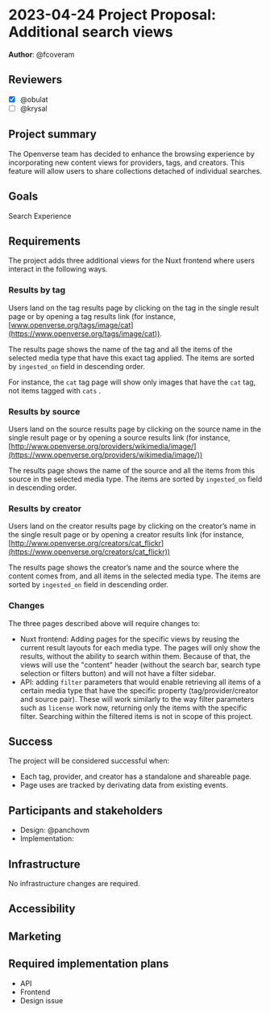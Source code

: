 # 2023-04-24 Project Proposal: Additional search views

**Author**: @fcoveram

## Reviewers

- [x] @obulat
- [ ] @krysal

## Project summary

The Openverse team has decided to enhance the browsing experience by
incorporating new content views for providers, tags, and creators. This feature
will allow users to share collections detached of individual searches.

## Goals

Search Experience

## Requirements

The project adds three additional views for the Nuxt frontend where users
interact in the following ways.

### Results by tag

Users land on the tag results page by clicking on the tag in the single result
page or by opening a tag results link (for instance,
[www.openverse.org/tags/image/cat](https://www.openverse.org/tags/image/cat)).

The results page shows the name of the tag and all the items of the selected
media type that have this exact tag applied. The items are sorted by
`ingested_on` field in descending order.

For instance, the `cat` tag page will show only images that have the `cat` tag,
not items tagged with `cats` .

### Results by source

Users land on the source results page by clicking on the source name in the
single result page or by opening a source results link (for instance,
[http://www.openverse.org/providers/wikimedia/image/](https://www.openverse.org/providers/wikimedia/image/))

The results page shows the name of the source and all the items from this source
in the selected media type. The items are sorted by `ingested_on` field in
descending order.

### Results by creator

Users land on the creator results page by clicking on the creator’s name in the
single result page or by opening a creator results link (for instance,
[http://www.openverse.org/creators/cat_flickr](https://www.openverse.org/creators/cat_flickr))

The results page shows the creator’s name and the source where the content comes
from, and all items in the selected media type. The items are sorted by
`ingested_on` field in descending order.

### Changes

The three pages described above will require changes to:

- Nuxt frontend: Adding pages for the specific views by reusing the current
  result layouts for each media type. The pages will only show the results,
  without the ability to search within them. Because of that, the views will use
  the "content" header (without the search bar, search type selection or filters
  button) and will not have a filter sidebar.
- API: adding `filter` parameters that would enable retrieving all items of a
  certain media type that have the specific property (tag/provider/creator and
  source pair). These will work similarly to the way filter parameters such as
  `license` work now, returning only the items with the specific filter.
  Searching within the filtered items is not in scope of this project.

## Success

The project will be considered successful when:

- Each tag, provider, and creator has a standalone and shareable page.
- Page uses are tracked by derivating data from existing events.

## Participants and stakeholders

- Design: @panchovm
- Implementation:

## Infrastructure

No infrastructure changes are required.

## Accessibility

## Marketing

## Required implementation plans

- API
- Frontend
- Design issue
